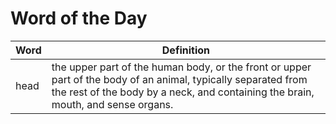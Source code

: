 # Word of the Day

|Word|Definition|
|---|---|
|head|the upper part of the human body, or the front or upper part of the body of an animal, typically separated from the rest of the body by a neck, and containing the brain, mouth, and sense organs.|